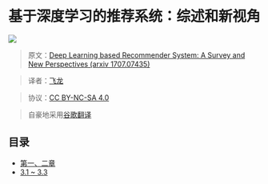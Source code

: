 # 基于深度学习的推荐系统：综述和新视角

![](img/title.jpg)

> 原文：[Deep Learning based Recommender System: A Survey and New Perspectives (arxiv 1707.07435)](https://arxiv.org/abs/1707.07435)

> 译者：[飞龙](https://github.com/wizardforcel)

> 协议：[CC BY-NC-SA 4.0](http://creativecommons.org/licenses/by-nc-sa/4.0/)

> 自豪地采用[谷歌翻译](https://translate.google.cn/)

## 目录

+   [第一、二章](1.md)
+   [3.1 ~ 3.3](2.md)
